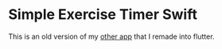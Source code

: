 # Simple Exercise Timer Swift
This is an old version of my [other app](https://github.com/arbusam/simple_exercise_timer_flutter) that I remade into flutter.
